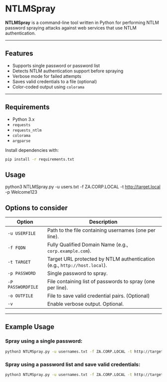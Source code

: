 # NTLMSpray

**NTLMSpray** is a command-line tool written in Python for performing NTLM password spraying attacks against web services that use NTLM authentication. 

---

## Features

- Supports single password or password list
- Detects NTLM authentication support before spraying
- Verbose mode for failed attempts
- Saves valid credentials to a file (optional)
- Color-coded output using `colorama`

---

## Requirements

- Python 3.x
- `requests`
- `requests_ntlm`
- `colorama`
- `argparse`
  
Install dependencies with:

```bash
pip install -r requirements.txt
```

## Usage
python3 NTLMSpray.py -u users.txt -f ZA.CORP.LOCAL -t http://target.local -p Welcome123

## Options to consider

| Option             | Description                                                                 |
|--------------------|-----------------------------------------------------------------------------|
| `-u USERFILE`      | Path to the file containing usernames (one per line).                       |
| `-f FQDN`          | Fully Qualified Domain Name (e.g., `corp.example.com`).                     |
| `-t TARGET`        | Target URL protected by NTLM authentication (e.g., `http://host.local`).    |
| `-p PASSWORD`      | Single password to spray.                                                   |
| `-P PASSWORDFILE`  | File containing list of passwords to spray (one per line).                  |
| `-o OUTFILE`       | File to save valid credential pairs. (Optional)                              |
| `-v`               | Enable verbose output. Optional.                                            |

---

## Example Usage

### Spray using a single password:
```bash
python3 NTLMSpray.py -u usernames.txt -f ZA.CORP.LOCAL -t http://target.local -p Welcome123
```

### Spray using a password list and save valid credentials:
```bash
python3 NTLMSpray.py -u usernames.txt -f ZA.CORP.LOCAL -t http://target.local -P passwords.txt -o valid.txt -v
```
